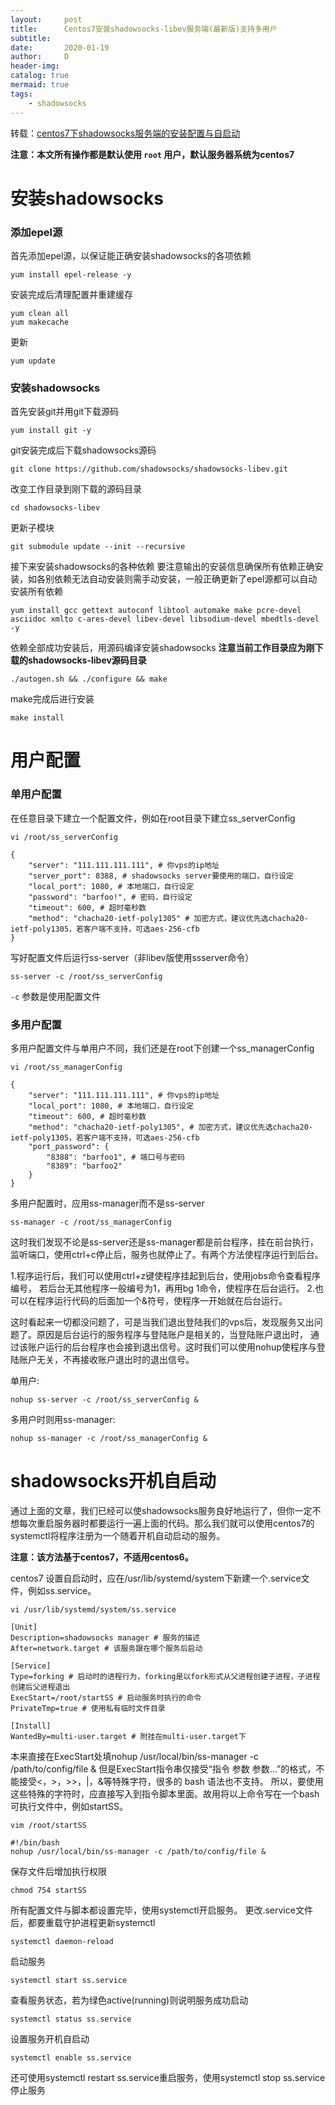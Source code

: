 ```yaml
---
layout:     post
title:      Centos7安装shadowsocks-libev服务端(最新版)支持多用户
subtitle:   
date:       2020-01-19
author:     D
header-img: 
catalog: true
mermaid: true
tags:
    - shadowsocks
---
```


转载：[centos7下shadowsocks服务端的安装配置与自启动](https://wonderlust91.github.io/shadowsocks%E7%9A%84%E5%AE%89%E8%A3%85%E9%85%8D%E7%BD%AE%E4%B8%8E%E8%87%AA%E5%90%AF%E5%8A%A8/)

**注意：本文所有操作都是默认使用 `root` 用户，默认服务器系统为centos7**

# 安装shadowsocks
### 添加epel源
首先添加epel源，以保证能正确安装shadowsocks的各项依赖
```
yum install epel-release -y
```
安装完成后清理配置并重建缓存
```
yum clean all
yum makecache
```
更新
```
yum update
```
### 安装shadowsocks
首先安装git并用git下载源码
```
yum install git -y
```
git安装完成后下载shadowsocks源码
```
git clone https://github.com/shadowsocks/shadowsocks-libev.git
```
改变工作目录到刚下载的源码目录
```
cd shadowsocks-libev
```
更新子模块
```
git submodule update --init --recursive
```

接下来安装shadowsocks的各种依赖
要注意输出的安装信息确保所有依赖正确安装，如各别依赖无法自动安装则需手动安装，一般正确更新了epel源都可以自动安装所有依赖
```
yum install gcc gettext autoconf libtool automake make pcre-devel asciidoc xmlto c-ares-devel libev-devel libsodium-devel mbedtls-devel -y
```

依赖全部成功安装后，用源码编译安装shadowsocks
**注意当前工作目录应为刚下载的shadowsocks-libev源码目录**
```
./autogen.sh && ./configure && make
```
make完成后进行安装
```
make install
```

# 用户配置
### 单用户配置
在任意目录下建立一个配置文件，例如在root目录下建立ss_serverConfig
```
vi /root/ss_serverConfig
```
```
{
    "server": "111.111.111.111", # 你vps的ip地址
    "server_port": 8388, # shadowsocks server要使用的端口，自行设定
    "local_port": 1080, # 本地端口，自行设定
    "password": "barfoo!", # 密码，自行设定
    "timeout": 600, # 超时毫秒数
    "method": "chacha20-ietf-poly1305" # 加密方式，建议优先选chacha20-ietf-poly1305，若客户端不支持，可选aes-256-cfb
}
```
写好配置文件后运行ss-server（非libev版使用ssserver命令）
```
ss-server -c /root/ss_serverConfig 
```
`-c` 参数是使用配置文件

### 多用户配置
多用户配置文件与单用户不同，我们还是在root下创建一个ss_managerConfig
```
vi /root/ss_managerConfig
```
```
{
    "server": "111.111.111.111", # 你vps的ip地址
    "local_port": 1080, # 本地端口，自行设定
    "timeout": 600, # 超时毫秒数
    "method": "chacha20-ietf-poly1305", # 加密方式，建议优先选chacha20-ietf-poly1305，若客户端不支持，可选aes-256-cfb
    "port_password": {
        "8388": "barfoo1", # 端口号与密码
        "8389": "barfoo2" 
    }
}
```
多用户配置时，应用ss-manager而不是ss-server
```
ss-manager -c /root/ss_managerConfig
```

这时我们发现不论是ss-server还是ss-manager都是前台程序，挂在前台执行，监听端口，使用ctrl+c停止后，服务也就停止了。有两个方法使程序运行到后台。

1.程序运行后，我们可以使用ctrl+z键使程序挂起到后台，使用jobs命令查看程序编号，
若后台无其他程序一般编号为1，再用bg 1命令，使程序在后台运行。
2.也可以在程序运行代码的后面加一个&符号，使程序一开始就在后台运行。<br>

这时看起来一切都没问题了，可是当我们退出登陆我们的vps后，发现服务又出问题了。原因是后台运行的服务程序与登陆账户是相关的，当登陆账户退出时，
通过该账户运行的后台程序也会接到退出信号。这时我们可以使用nohup使程序与登陆账户无关，不再接收账户退出时的退出信号。

单用户:
```
nohup ss-server -c /root/ss_serverConfig &
```
多用户时则用ss-manager:
```
nohup ss-manager -c /root/ss_managerConfig &
```

# shadowsocks开机自启动
通过上面的文章，我们已经可以使shadowsocks服务良好地运行了，但你一定不想每次重启服务器时都要运行一遍上面的代码。那么我们就可以使用centos7的systemctl将程序注册为一个随着开机自动启动的服务。

**注意：该方法基于centos7，不适用centos6。**

centos7 设置自启动时，应在/usr/lib/systemd/system下新建一个.service文件，例如ss.service。
```
vi /usr/lib/systemd/system/ss.service
```
```
[Unit]
Description=shadowsocks manager # 服务的描述
After=network.target # 该服务跟在哪个服务后启动

[Service]
Type=forking # 启动时的进程行为，forking是以fork形式从父进程创建子进程，子进程创建后父进程退出
ExecStart=/root/startSS # 启动服务时执行的命令
PrivateTmp=true # 使用私有临时文件目录

[Install]
WantedBy=multi-user.target # 附挂在multi-user.target下
```
本来直接在ExecStart处填nohup /usr/local/bin/ss-manager -c /path/to/config/file &
但是ExecStart指令串仅接受“指令 参数 参数…”的格式，不能接受<，>，>>，|，&等特殊字符，很多的 bash 语法也不支持。
所以，要使用这些特殊的字符时，应直接写入到指令脚本里面。故用将以上命令写在一个bash可执行文件中，例如startSS。
```
vim /root/startSS
```
```
#!/bin/bash
nohup /usr/local/bin/ss-manager -c /path/to/config/file &
```
保存文件后增加执行权限
```
chmod 754 startSS
```
所有配置文件与脚本都设置完毕，使用systemctl开启服务。
更改.service文件后，都要重载守护进程更新systemctl
```
systemctl daemon-reload
```
启动服务
```
systemctl start ss.service
```
查看服务状态，若为绿色active(running)则说明服务成功启动
```
systemctl status ss.service
```
设置服务开机自启动
```
systemctl enable ss.service
```
还可使用systemctl restart ss.service重启服务，使用systemctl stop ss.service停止服务

